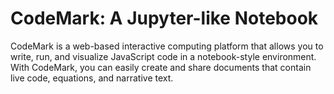 # CodeMark: A Jupyter-like Notebook

CodeMark is a web-based interactive computing platform that allows you to write, run, and visualize JavaScript code in a notebook-style environment. With CodeMark, you can easily create and share documents that contain live code, equations, and narrative text.
